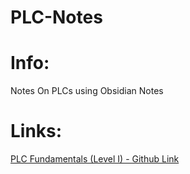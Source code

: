 # PLC-Notes

# Info:
Notes On PLCs using Obsidian Notes

# Links:
[PLC Fundamentals (Level I) - Github Link](https://github.com/ElectricBanana/PLC-Notes/blob/main/PLC%20Fundamentals%20(Level%20I).md)
